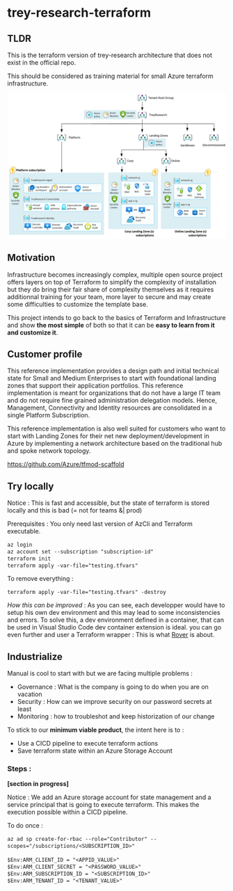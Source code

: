 # trey-research-terraform

## TLDR

This is the terraform version of trey-research architecture that does not exist in the official repo.

This should be considered as training material for small Azure terraform infrastructure.

![Trey-research-schema](docs/trey-research-schema.png)

## Motivation

Infrastructure becomes increasingly complex, multiple open source project offers layers on top of Terraform to simplify the complexity of installation but they do bring their fair share of complexity themselves as it requires additionnal training for your team, more layer to secure  and may create some difficulties to customize the template base.

This project intends to go back to the basics of Terraform and Infrastructure and show __the most simple__ of both so that it can be __easy to learn from it and customize it__. 

## Customer profile

This reference implementation provides a design path and initial technical state for Small and Medium Enterprises to start with foundational landing zones that support their application portfolios. This reference implementation is meant for organizations that do not have a large IT team and do not require fine grained administration delegation models. Hence, Management, Connectivity and Identity resources are consolidated in a single Platform Subscription.

This reference implementation is also well suited for customers who want to start with Landing Zones for their net new deployment/development in Azure by implementing a network architecture based on the traditional hub and spoke network topology.

https://github.com/Azure/tfmod-scaffold

## Try locally

Notice : This is fast and accessible, but the state of terraform is stored locally and this is bad (= not for teams &| prod)

Prerequisites : You only need last version of AzCli and Terraform executable.

```
az login
az account set --subscription "subscription-id"
terraform init
terraform apply -var-file="testing.tfvars"
```

To remove everything :

```
terraform apply -var-file="testing.tfvars" -destroy
```

*How this can be improved* : As you can see, each developper would have to setup his own dev environment and this may lead to some inconsistencies and errors. To solve this, a dev environment defined in a container, that can be used in Visual Studio Code dev container extension is ideal. you can go even further and user a Terraform wrapper : This is what [Rover](https://learn.microsoft.com/en-us/azure/cloud-adoption-framework/ready/landing-zone/terraform-landing-zone#rover) is about.

## Industrialize

Manual is cool to start with but we are facing multiple problems : 
- Governance : What is the company is going to do when you are on vacation
- Security : How can we improve security on our password secrets at least
- Monitoring : how to troubleshot and keep historization of our change

To stick to our __minimum viable product__, the intent here is to :
- Use a CICD pipeline to execute terraform actions
- Save terraform state within an Azure Storage Account

### Steps :
__[section in progress]__

Notice : We add an Azure storage account for state management and a service principal that is going to execute terraform. This makes the execution possible within a CICD pipeline.

To do once : 
```
az ad sp create-for-rbac --role="Contributor" --scopes="/subscriptions/<SUBSCRIPTION_ID>"

$Env:ARM_CLIENT_ID = "<APPID_VALUE>"
$Env:ARM_CLIENT_SECRET = "<PASSWORD_VALUE>"
$Env:ARM_SUBSCRIPTION_ID = "<SUBSCRIPTION_ID>"
$Env:ARM_TENANT_ID = "<TENANT_VALUE>"
```
